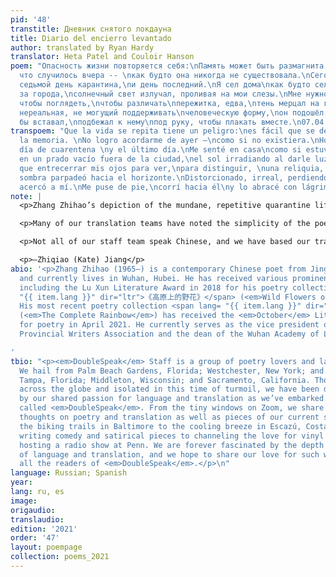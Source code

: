 ```yaml
---
pid: '48'
transtitle: Дневник снятого локдауна
title: Diario del encierro levantado
author: translated by Ryan Hardy
translator: Heta Patel and Couloir Hanson
poem: "Опасность жизни повторяется себя:\nПамять может быть размагнита.\nНе помню,
  что случилось вчера -- \nкак будто она никогда не существовала.\nСегодня семьдесят
  седьмой день карантина,\nи день последний.\nЯ сел дома\nкак будто сел в пустом поле
  за города,\nсолнечный свет излучал, проливая на мои слезы.\nМне нужно было глаза,
  чтобы поглядеть,\nчтобы различать\nпережитка, едва,\nтень мерцал на горизонте.\nИскаженая,
  нереальная, не могущий поддерживать\nчеловеческую форму,\nон подошёл ко мне ближе.\nЯ
  бы вставал,\nподбежал к нему\nпод руку, чтобы плакать вместе.\n07.04.2020"
transpoem: "Que la vida se repita tiene un peligro:\nes fácil que se desmagnetice
  la memoria. \nNo logro acordarme de ayer —\ncomo si no existiera.\nHoy es el 76to
  día de cuarentena \ny el último día.\nMe senté en casa\ncomo si estuviese sentándome
  en un prado vacío fuera de la ciudad,\nel sol irradiando al darle luz a mis lágrimas.\nTuve
  que entrecerrar mis ojos para ver,\npara distinguir, \nuna reliquia, apenas,\nuna
  sombra parpadeó hacia el horizonte.\nDistorcionado, irreal, perdiendo la forma humana,\nse
  acercó a mí.\nMe puse de pie,\ncorrí hacia él\ny lo abracé con lágrimas compartidas.\n7/4/2020"
note: |
  <p>Zhang Zhihao’s depiction of the mundane, repetitive quarantine life has resonated with all of us. The poem <span lang= "{{ item.lang }}" dir="ltr">《开封日记》</span> speaks of a collectively shared experience in the times of isolation and imparts hope in the age of turmoil. When translating the poem, we have noted the matter-of-factness and repetitions in Zhang’s original poem and have tried to preserve these qualities when translating the poem into different languages. For instance, our Italian translation uses repeated <em>erò</em> ending of the future tense verbs as well as the echoed <em>i</em> in <em>piedi</em>, <em>lui</em> in the last few lines to evoke the sense of time blending together when the surroundings don’t change much. Similarly, our Portuguese translation describes the slow passing of time in quarantine by adding extra syllables such as <em>eu</em> and unnecessary prepositions to slow down the pace of the translation.</p>

  <p>Many of our translation teams have noted the simplicity of the poem that is easy to replicate in other languages, though there have been a few difficult words that require imagery to hone in on the word choice. “<span lang= "{{ item.lang }}" dir="ltr">空地</span>” in line 8, for example, whose literal translation is “empty/open ground/field,” is translated as “open field” in English and <em>prado</em> in Spanish, both evoking the imagery of a park with meadows, a beautiful image in the dark time of the pandemic. In line 12, “<span lang= "{{ item.lang }}" dir="ltr">未亡人</span>” is translated as “a survived man” in English and <em>un sopravvissuto</em> in Italian, while referring to those who have fought hard in the pandemic and made it through. The past participles of “survive” and <em>sopravvivere</em> used here set a tone of finality to an action that seems long and enduring.</p>

  <p>Not all of our staff team speak Chinese, and we have based our translations in other languages on the English version produced by our Mandarin-speaking staff members. Nevertheless, we all agree that the global nature of the pandemic allows the piece to resonate across many languages. This year, we also include a translation into Old English, a seemingly dead language yet one that still fits well in the contemporary context. <em>Beowulf</em> and many other Old English poems often focus on loss and grief and our powerlessness in the face of death, no matter our strength or heroic ability. What we have collectively lived through in the past year and a half indeed revolves around such themes. However, in such times of grief and darkness, we still see lights of hope and hold on to them. Whether it is the imagination of sitting on open fields outside of the city, or running over to embrace the survived man, we find strength through this collectively shared experience. As in the last line of our German translation, “Und umarme ihn mit gemeinsamen Tränen,” the addition of <em>gemeinsamen</em> (“common” in English) captures such collective experience with a Romantic sense of humanity. We continue to support each other with caring and hope while fighting through the path of danger and turmoil.</p>

  <p>—Zhiqiao (Kate) Jiang</p>
abio: '<p>Zhang Zhihao (1965–) is a contemporary Chinese poet from Jingmen, Hubei,
  and currently lives in Wuhan, Hubei. He has received various prominent poetry awards,
  including the Lu Xun Literature Award in 2018 for his poetry collection <span lang=
  "{{ item.lang }}" dir="ltr">《高原上的野花》</span> (<em>Wild Flowers on the Plateau</em>).
  His most recent poetry collection <span lang= "{{ item.lang }}" dir="ltr">《完整的彩虹》</span>
  (<em>The Complete Rainbow</em>) has received the <em>October</em> Literature Award
  for poetry in April 2021. He currently serves as the vice president of the Hubei
  Provincial Writers Association and the dean of the Wuhan Academy of Literature.</p>

'
tbio: "<p><em>DoubleSpeak</em> Staff is a group of poetry lovers and language aficionados.
  We hail from Palm Beach Gardens, Florida; Westchester, New York; and Hangzhou, China;
  Tampa, Florida; Middleton, Wisconsin; and Sacramento, California. Though scattered
  across the globe and isolated in this time of turmoil, we have been drawn together
  by our shared passion for language and translation as we’ve embarked on this adventure
  called <em>DoubleSpeak</em>. From the tiny windows on Zoom, we share with each other
  thoughts on poetry and translation as well as pieces of our current states: from
  the biking trails in Baltimore to the cooling breeze in Escazú, Costa Rica; from
  writing comedy and satirical pieces to channeling the love for vinyl records into
  hosting a radio show at Penn. We are forever fascinated by the depth and breadth
  of language and translation, and we hope to share our love for such wonders with
  all the readers of <em>DoubleSpeak</em>.</p>\n"
language: Russian; Spanish
year: 
lang: ru, es
image: 
origaudio: 
translaudio: 
edition: '2021'
order: '47'
layout: poempage
collection: poems_2021
---
```

